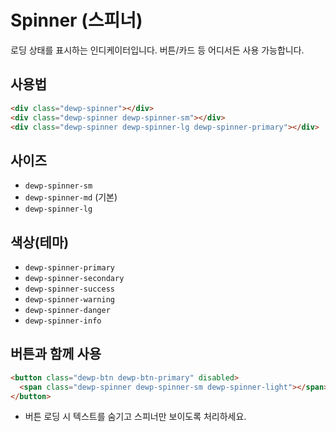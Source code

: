 # Spinner (스피너)

로딩 상태를 표시하는 인디케이터입니다. 버튼/카드 등 어디서든 사용 가능합니다.

## 사용법
```html
<div class="dewp-spinner"></div>
<div class="dewp-spinner dewp-spinner-sm"></div>
<div class="dewp-spinner dewp-spinner-lg dewp-spinner-primary"></div>
```

## 사이즈
- `dewp-spinner-sm`
- `dewp-spinner-md` (기본)
- `dewp-spinner-lg`

## 색상(테마)
- `dewp-spinner-primary`
- `dewp-spinner-secondary`
- `dewp-spinner-success`
- `dewp-spinner-warning`
- `dewp-spinner-danger`
- `dewp-spinner-info`

## 버튼과 함께 사용
```html
<button class="dewp-btn dewp-btn-primary" disabled>
  <span class="dewp-spinner dewp-spinner-sm dewp-spinner-light"></span>
</button>
```

- 버튼 로딩 시 텍스트를 숨기고 스피너만 보이도록 처리하세요.
